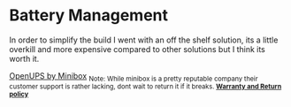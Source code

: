 # Battery Management

In order to simplify the build I went with an off the shelf solution, its a little overkill and more expensive compared to other solutions but I think its worth it.

[OpenUPS by Minibox](https://www.mini-box.com/OpenUPS)
<sub>Note: While minibox is a pretty reputable company their customer support is rather lacking, dont wait to return it if it breaks. [**Warranty and Return policy**](https://www.mini-box.com/site/warranty-and-returns.html)</sub>
